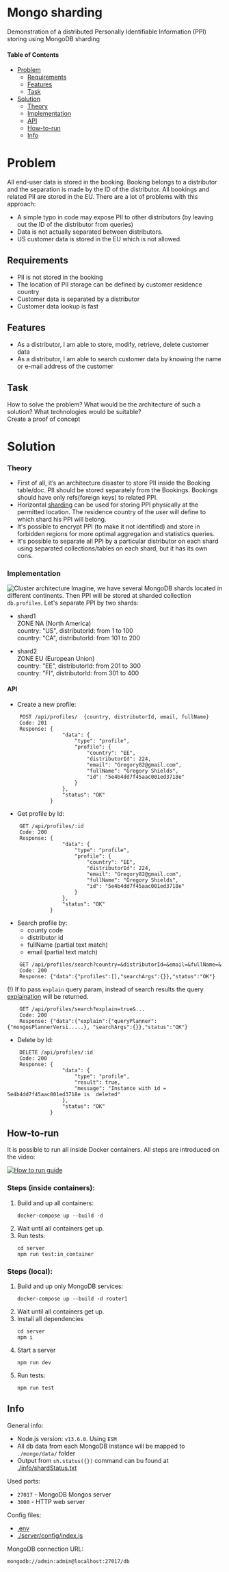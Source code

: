 # Mongo sharding
Demonstration of a distributed Personally Identifiable Information (PPI) storing using MongoDB sharding

#### Table of Contents
- [Problem](#Problem)
    * [Requirements](#Requirements)
    * [Features](#Features)
    * [Task](#Task)
- [Solution](#Solution)
    * [Theory](#Theory)
    * [Implementation](#Implementation)
    * [API](#API)
    * [How-to-run](#How-to-run)
    * [Info](#Info)

# Problem
All end-user data is stored in the booking. Booking belongs to a distributor and the separation is
made by the ID of the distributor. All bookings and related PII are stored in the EU. 
There are a lot of problems with this approach:
* A simple typo in code may expose PII to other distributors (by leaving out the ID of the distributor from queries)
* Data is not actually separated between distributors.
* US customer data is stored in the EU which is not allowed.

## Requirements
* PII is not stored in the booking
* The location of PII storage can be defined by customer residence country
* Customer data is separated by a distributor
* Customer data lookup is fast

## Features
* As a distributor, I am able to store, modify, retrieve, delete customer data
* As a distributor, I am able to search customer data by knowing the name or e-mail address of the customer

## Task
How to solve the problem?
What would be the architecture of such a solution? What technologies would be suitable? \
Create a proof of concept

# Solution
### Theory
* First of all, it’s an architecture disaster to store PII inside the Booking table/doc. PII should be stored separately 
from the Bookings. Bookings should have only refs(foreign keys) to related PPI.
* Horizontal [sharding](https://www.digitalocean.com/community/tutorials/understanding-database-sharding) can be used for
 storing PPI physically at the permitted location. The residence country of the user will define to which shard his PPI will belong.
* It's possible to encrypt PPI (to make it not identified) and store in forbidden regions for more optimal aggregation and statistics queries.
* It's possible to separate all PPI by a particular distributor on each shard using separated collections/tables on each shard, but it has its own cons.

### Implementation 
![Cluster architecture](info/cluster.jpg "Cluster architecture")
Imagine, we have several MongoDB shards located in different continents. Then PPI will be stored at sharded collection 
`db.profiles`. Let's separate PPI by two shards:

- shard1\
ZONE NA (North America) \
country: "US", distributorId: from 1   to 100\
country: "CA", distributorId: from 101 to 200

- shard2 \
ZONE EU (European Union)\
country: "EE", distributorId: from 201 to 300\
country: "FI", distributorId: from 301 to 400

#### API
- Create a new profile:

```
    POST /api/profiles/  {country, distributorId, email, fullName}
    Code: 201
    Response: {
                  "data": {
                      "type": "profile",
                      "profile": {
                          "country": "EE",
                          "distributorId": 224,
                          "email": "Gregory82@gmail.com",
                          "fullName": "Gregory Shields",
                          "id": "5e4b4dd7f45aac001ed3718e"
                      }
                  },
                  "status": "OK"
              }
```

- Get profile by Id:

```
    GET /api/profiles/:id
    Code: 200
    Response: {
                  "data": {
                      "type": "profile",
                      "profile": {
                          "country": "EE",
                          "distributorId": 224,
                          "email": "Gregory82@gmail.com",
                          "fullName": "Gregory Shields",
                          "id": "5e4b4dd7f45aac001ed3718e"
                      }
                  },
                  "status": "OK"
              }
```

- Search profile by:
    - county code
    - distributor id
    - fullName (partial text match)
    - email (partial text match)  

```
    GET /api/profiles/search?country=&distributorId=&email=&fullName=&
    Code: 200
    Response: {"data":{"profiles":[],"searchArgs":{}},"status":"OK"}
```

(!) If to pass `explain` query param, instead of search results the query [explaination](https://docs.mongodb.com/manual/reference/method/cursor.explain/) will be returned.

```
    GET /api/profiles/search?explain=true&...
    Code: 200
    Response: {"data":{"explain":{"queryPlanner":{"mongosPlannerVersi.....}, "searchArgs":{}},"status":"OK"}
```

- Delete by Id:

```
    DELETE /api/profiles/:id
    Code: 200
    Response: {
                  "data": {
                      "type": "profile",
                      "result": true,
                      "message": "Instance with id = 5e4b4dd7f45aac001ed3718e is  deleted"
                  },
                  "status": "OK"
              }
```

## How-to-run
It is possible to run all inside Docker containers. All steps are introduced on the video:

[![How to run guide](http://img.youtube.com/vi/WRI-uTpFWl8/0.jpg)](http://www.youtube.com/watch?v=WRI-uTpFWl8 "How to run")

### Steps (inside containers):
1) Build and up all containers:
    ```
    docker-compose up --build -d
    ```
2) Wait until all containers get up.
3) Run tests:
   ```
   cd server
   npm run test:in_container
   ```
### Steps (local):
1) Build and up only MongoDB services:
    ```
    docker-compose up --build -d router1
    ```
2) Wait until all containers get up.
3) Install all dependencies
    ```
    cd server
    npm i
    ```
3) Start a server
    ```
    npm run dev
    ```
4) Run tests:
   ```
   npm run test
   ```
## Info

General info:
- Node.js version: `v13.6.0`. Using `ESM`
- All db data from each MongoDB instance will be mapped to `./mongo/data/` folder
- Output from `sh.status({})` command can bu found at [./info/shardStatus.txt](./info/shardStatus.txt)

Used ports:  
- `27017` - MongoDB Mongos server
- `3000`  - HTTP web server

Config files:
- [.env](.env)
- [./server/config/index.js](./server/config/index.js)

MongoDB connection URL: 

    mongodb://admin:admin@localhost:27017/db



 

